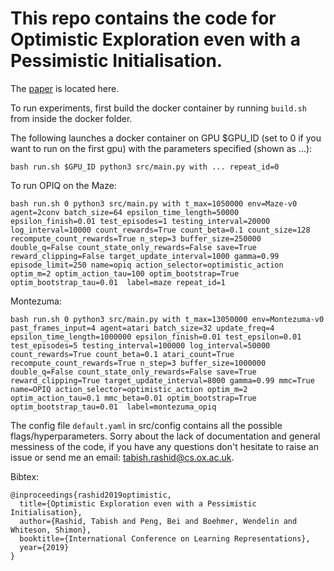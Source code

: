 # This repo contains the code for Optimistic Exploration even with a Pessimistic Initialisation.

The [paper](https://openreview.net/forum?id=r1xGP6VYwH) is located here. 

To run experiments, first build the docker container by running `build.sh` from inside the docker folder.

The following launches a docker container on GPU $GPU_ID (set to 0 if you want to run on the first gpu) with the parameters specified (shown as ...):

`bash run.sh $GPU_ID python3 src/main.py with ... repeat_id=0`

To run OPIQ on the Maze:

`bash run.sh 0 python3 src/main.py with t_max=1050000 env=Maze-v0 agent=2conv batch_size=64 epsilon_time_length=50000 epsilon_finish=0.01 test_episodes=1 testing_interval=20000 log_interval=10000 count_rewards=True count_beta=0.1 count_size=128 recompute_count_rewards=True n_step=3 buffer_size=250000 double_q=False count_state_only_rewards=False save=True reward_clipping=False target_update_interval=1000 gamma=0.99 episode_limit=250 name=opiq action_selector=optimistic_action optim_m=2 optim_action_tau=100 optim_bootstrap=True optim_bootstrap_tau=0.01  label=maze repeat_id=1`

Montezuma:

`bash run.sh 0 python3 src/main.py with t_max=13050000 env=Montezuma-v0 past_frames_input=4 agent=atari batch_size=32 update_freq=4 epsilon_time_length=1000000 epsilon_finish=0.01 test_epsilon=0.01 test_episodes=5 testing_interval=100000 log_interval=50000 count_rewards=True count_beta=0.1 atari_count=True recompute_count_rewards=True n_step=3 buffer_size=1000000 double_q=False count_state_only_rewards=False save=True reward_clipping=True target_update_interval=8000 gamma=0.99 mmc=True name=OPIQ action_selector=optimistic_action optim_m=2 optim_action_tau=0.1 mmc_beta=0.01 optim_bootstrap=True optim_bootstrap_tau=0.01  label=montezuma_opiq`

The config file `default.yaml` in src/config contains all the possible flags/hyperparameters.
Sorry about the lack of documentation and general messiness of the code, if you have any questions don't hesitate to raise an issue or send me an email: [tabish.rashid@cs.ox.ac.uk](mailto:tabish.rashid@cs.ox.ac.uk).

Bibtex:
```
@inproceedings{rashid2019optimistic,
  title={Optimistic Exploration even with a Pessimistic Initialisation},
  author={Rashid, Tabish and Peng, Bei and Boehmer, Wendelin and Whiteson, Shimon},
  booktitle={International Conference on Learning Representations},
  year={2019}
}
```

